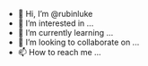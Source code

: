 - 👋 Hi, I’m @rubinluke
- 👀 I’m interested in ...
- 🌱 I’m currently learning ...
- 💞️ I’m looking to collaborate on ...
- 📫 How to reach me ...

<!---
rubinluke/rubinluke is a ✨ special ✨ repository because its `README.md` (this file) appears on your GitHub profile.
You can click the Preview link to take a look at your changes.
--->
